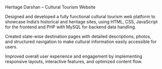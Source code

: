 Heritage Darshan – Cultural Tourism Website

Designed and developed a fully functional cultural tourism web platform to showcase India’s historical and heritage sites, using HTML, CSS, JavaScript for the frontend and PHP with MySQL for backend data handling.

Created state-wise destination pages with detailed descriptions, photos, and structured navigation to make cultural information easily accessible for users.

Improved overall user experience and engagement by implementing responsive layouts, interactive features, and optimized content flow.
